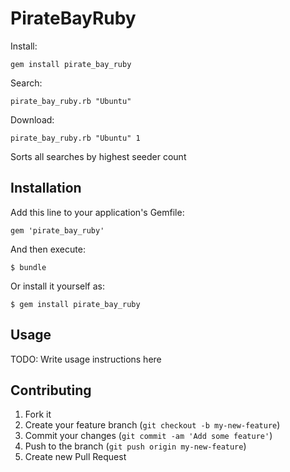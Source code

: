 # PirateBayRuby

Install:

	gem install pirate_bay_ruby

Search:

	pirate_bay_ruby.rb "Ubuntu"

Download:

	pirate_bay_ruby.rb "Ubuntu" 1


Sorts all searches by highest seeder count

## Installation

Add this line to your application's Gemfile:

    gem 'pirate_bay_ruby'

And then execute:

    $ bundle

Or install it yourself as:

    $ gem install pirate_bay_ruby

## Usage

TODO: Write usage instructions here

## Contributing

1. Fork it
2. Create your feature branch (`git checkout -b my-new-feature`)
3. Commit your changes (`git commit -am 'Add some feature'`)
4. Push to the branch (`git push origin my-new-feature`)
5. Create new Pull Request
